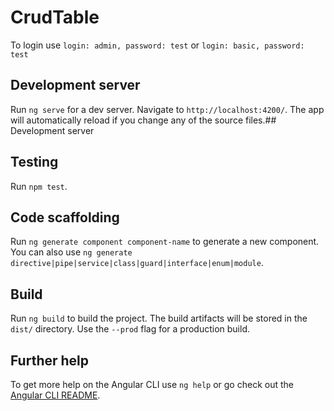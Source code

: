 # CrudTable

To login use  `login: admin, password: test` or `login: basic, password: test`

## Development server

Run `ng serve` for a dev server. Navigate to `http://localhost:4200/`. The app will automatically reload if you change any of the source files.## Development server

## Testing

Run `npm test`.

## Code scaffolding

Run `ng generate component component-name` to generate a new component. You can also use `ng generate directive|pipe|service|class|guard|interface|enum|module`.

## Build

Run `ng build` to build the project. The build artifacts will be stored in the `dist/` directory. Use the `--prod` flag for a production build.

## Further help

To get more help on the Angular CLI use `ng help` or go check out the [Angular CLI README](https://github.com/angular/angular-cli/blob/master/README.md).
